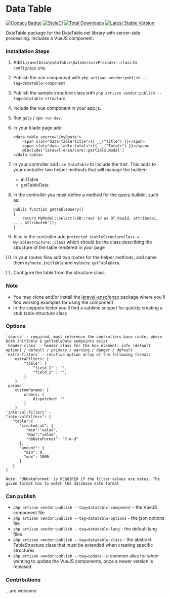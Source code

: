 # Data Table
[![Codacy Badge](https://api.codacy.com/project/badge/Grade/ee67de45d1f14dbd98eb72c8cf972902)](https://www.codacy.com/app/laravel-enso/DataTable?utm_source=github.com&amp;utm_medium=referral&amp;utm_content=laravel-enso/DataTable&amp;utm_campaign=Badge_Grade)
[![StyleCI](https://styleci.io/repos/85495802/shield?branch=master)](https://styleci.io/repos/85495802)
[![Total Downloads](https://poser.pugx.org/laravel-enso/datatable/downloads)](https://packagist.org/packages/laravel-enso/datatable)
[![Latest Stable Version](https://poser.pugx.org/laravel-enso/datatable/version)](https://packagist.org/packages/laravel-enso/datatable)

DataTable package for the DataTable.net library with server-side processing. Includes a VueJS component.

### Installation Steps

1. Add `LaravelEnso\DataTable\DataServiceProvider::class` to `config/app.php`.

2. Publish the vue component with `php artisan vendor:publish --tag=datatable-component`.

3. Publish the sample structure class with `php artisan vendor:publish --tag=datatable-structure`.

4. Include the vue component in your app.js.

5. Run `gulp` / `npm run dev`.

6. In your blade page add:

    ```
    <data-table source="/myRoute">
        <span slot="data-table-title">{{ __("Title") }}</span>
        <span slot="data-table-totals">{{ __("Totals") }}</span>
        @include('laravel-enso/core::partials.modal')
    </data-table>
    ```

7. In your controller add `use DataTable` to include the trait. This adds to your controller two helper methods that will manage the builder:
	- initTable
	- getTableData

8. In the controller you must define a method for the query builder, such as:

    ```
    public function getTableQuery()
    {
        return MyModel::select(\DB::raw('id as DT_RowId, attribute1, ..., attributeN'));
    }
    ```

9. Also in the controller add `protected $tableStructureClass = MyTableStructure::class` which should be the class describing the structure of the table rendered in your page 

10. In your routes files add two routes for the helper methods, and name them `myRoute.initTable` and `myRoute.getTableData`.

11. Configure the table from the structure class.

### Note
- You may clone and/or install the [laravel-enso/enso](https://github.com/laravel-enso/Enso) package where you'll find working examples for using the component
- In the snippets folder you'll find a sublime snippet for quickly creating a stub table-structure class

### Options

	`source` - required, must reference the controllers base route, where both initTable & getTableData endpoints exist
	`header-class` - header class for the box element: info (default option) / default / primary / warning / danger / default
	`extra-filters` - reactive option array of the following format:
		extraFilters: {
	        "table": {
	            "field_1" : '',
	            "field_2" : '',
	        }
	    }
    `params` -
	    customParams: {
            orders: {
                dispatched: ''
            }
        }
    'interval-filters' -
    "intervalFilters": {
	   "table":{
	      "created_at": {
	         "min":"value",
	         "max":"value",
	         "dbDateFormat": "Y-m-d"
	      },
	      "amount": {
	      	"min": 0,
	      	"max": 1000
	      }
	   }
	}

	Note: 'dbDateFormat' is REQUIRED if the filter values are dates. The given format has to match the database date format

### Can publish
- `php artisan vendor:publish --tag=datatable-component` - the VueJS component file
- `php artisan vendor:publish --tag=datatable-options` - the json options file
- `php artisan vendor:publish --tag=datatable-lang` - the default lang files
- `php artisan vendor:publish --tag=datatable-class` - the abstract TableStructure class that must be extended when creating specific structures
- `php artisan vendor:publish --tag=update` - a common alias for when wanting to update the VueJS components, 
once a newer version is released.


### Contributions

...are welcome